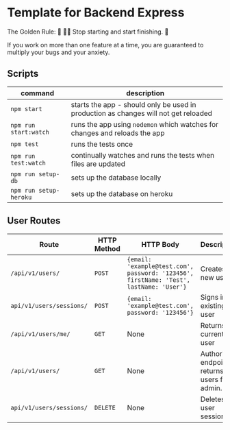 # Template for Backend Express

The Golden Rule:
🦸 🦸‍♂️ Stop starting and start finishing. 🏁

If you work on more than one feature at a time, you are guaranteed to multiply your bugs and your anxiety.

## Scripts

| command                | description                                                                         |
| ---------------------- | ----------------------------------------------------------------------------------- |
| `npm start`            | starts the app - should only be used in production as changes will not get reloaded |
| `npm run start:watch`  | runs the app using `nodemon` which watches for changes and reloads the app          |
| `npm test`             | runs the tests once                                                                 |
| `npm run test:watch`   | continually watches and runs the tests when files are updated                       |
| `npm run setup-db`     | sets up the database locally                                                        |
| `npm run setup-heroku` | sets up the database on heroku                                                      |

## User Routes

| Route                    | HTTP Method | HTTP Body                                                                              | Description                                        |
| ------------------------ | ----------- | -------------------------------------------------------------------------------------- | -------------------------------------------------- |
| `/api/v1/users/`         | `POST`      | `{email: 'example@test.com', password: '123456', firstName: 'Test', lastName: 'User'}` | Creates new user                                   |
| `api/v1/users/sessions/` | `POST`      | `{email: 'example@test.com', password: '123456'}`                                      | Signs in existing user                             |
| `/api/v1/users/me/`      | `GET`       | None                                                                                   | Returns current user                               |
| `/api/v1/users/`         | `GET`       | None                                                                                   | Authorized endpoint - returns all users for admin. |
| `api/v1/users/sessions/` | `DELETE`    | None                                                                                   | Deletes a user session                             |
